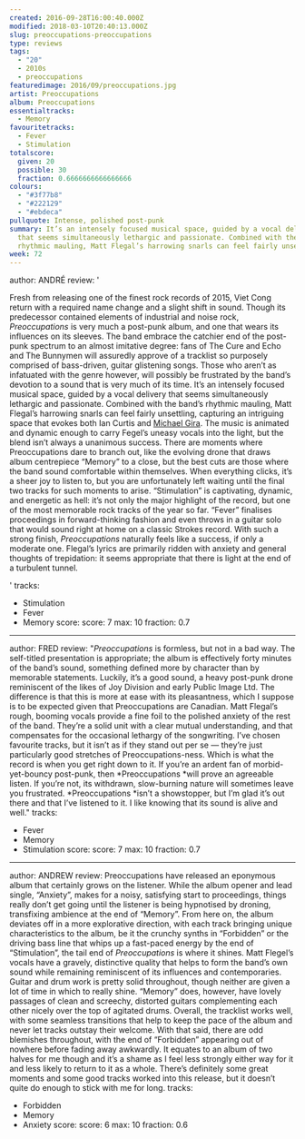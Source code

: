 ```yaml
---
created: 2016-09-28T16:00:40.000Z
modified: 2018-03-10T20:40:13.000Z
slug: preoccupations-preoccupations
type: reviews
tags:
  - "20"
  - 2010s
  - preoccupations
featuredimage: 2016/09/preoccupations.jpg
artist: Preoccupations
album: Preoccupations
essentialtracks:
  - Memory
favouritetracks:
  - Fever
  - Stimulation
totalscore:
  given: 20
  possible: 30
  fraction: 0.6666666666666666
colours:
  - "#3f77b8"
  - "#222129"
  - "#ebdeca"
pullquote: Intense, polished post-punk
summary: It’s an intensely focused musical space, guided by a vocal delivery
  that seems simultaneously lethargic and passionate. Combined with the band’s
  rhythmic mauling, Matt Flegal’s harrowing snarls can feel fairly unsettling.
week: 72
---
```

author: ANDRÉ
review: '<div class="_d97"><p>Fresh from releasing one of the finest rock
  records of 2015, Viet Cong return with a required name change and a slight
  shift in sound. Though its predecessor contained elements of industrial and
  noise rock, <em>Preoccupations </em>is very much a post-punk album, and one
  that wears its influences on its sleeves. The band embrace the catchier end of
  the post-punk spectrum to an almost imitative degree: fans of The Cure and
  Echo and The Bunnymen will assuredly approve of a tracklist so purposely
  comprised of bass-driven, guitar glistening songs. Those who aren’t as
  infatuated with the genre however, will possibly be frustrated by the band’s
  devotion to a sound that is very much of its time. It’s an intensely focused
  musical space, guided by a vocal delivery that seems simultaneously lethargic
  and passionate. Combined with the band’s rhythmic mauling, Matt Flegal’s
  harrowing snarls can feel fairly unsettling, capturing an intriguing space
  that evokes both Ian Curtis and <a
  href="https://audioxide.com/reviews/swans-the-glowing-man/" target="_blank"
  rel="noopener noreferrer">Michael Gira</a>. The music is animated and dynamic
  enough to carry Fegel’s uneasy vocals into the light, but the blend isn’t
  always a unanimous success. There are moments where Preoccupations dare to
  branch out, like the evolving drone that draws album centrepiece “Memory” to a
  close, but the best cuts are those where the band sound comfortable within
  themselves. When everything clicks, it’s a sheer joy to listen to, but you are
  unfortunately left waiting until the final two tracks for such moments to
  arise. “Stimulation” is captivating, dynamic, and energetic as hell: it’s not
  only the major highlight of the record, but one of the most memorable rock
  tracks of the year so far. “Fever” finalises proceedings in forward-thinking
  fashion and even throws in a guitar solo that would sound right at home on a
  classic Strokes record. With such a strong finish, <em>Preoccupations</em>
  naturally feels like a success, if only a moderate one. Flegal’s lyrics are
  primarily ridden with anxiety and general thoughts of trepidation: it seems
  appropriate that there is light at the end of a turbulent tunnel.</p></div>'
tracks:
  - Stimulation
  - ­Fever
  - ­Memory
score:
  score: 7
  max: 10
  fraction: 0.7
---
author: FRED
review: "*Preoccupations* is formless, but not in a bad way. The self-titled
  presentation is appropriate; the album is effectively forty minutes of the
  band’s sound, something defined more by character than by memorable
  statements. Luckily, it’s a good sound, a heavy post-punk drone reminiscent of
  the likes of Joy Division and early Public Image Ltd. The difference is that
  this is more at ease with its pleasantness, which I suppose is to be expected
  given that Preoccupations are Canadian. Matt Flegal’s rough, booming vocals
  provide a fine foil to the polished anxiety of the rest of the band. They’re a
  solid unit with a clear mutual understanding, and that compensates for the
  occasional lethargy of the songwriting. I’ve chosen favourite tracks, but it
  isn’t as if they stand out per se — they’re just particularly good stretches
  of Preoccupations-ness. Which is what the record is when you get right down to
  it. If you’re an ardent fan of morbid-yet-bouncy post-punk, then
  *Preoccupations *will prove an agreeable listen. If you’re not, its withdrawn,
  slow-burning nature will sometimes leave you frustrated. *Preoccupations
  *isn’t a showstopper, but I’m glad it’s out there and that I’ve listened to
  it. I like knowing that its sound is alive and well."
tracks:
  - Fever
  - ­Memory
  - ­Stimulation
score:
  score: 7
  max: 10
  fraction: 0.7
---
author: ANDREW
review: Preoccupations have released an eponymous album that certainly grows on
  the listener. While the album opener and lead single, “Anxiety”, makes for a
  noisy, satisfying start to proceedings, things really don’t get going until
  the listener is being hypnotised by droning, transfixing ambience at the end
  of “Memory”. From here on, the album deviates off in a more explorative
  direction, with each track bringing unique characteristics to the album, be it
  the crunchy synths in “Forbidden” or the driving bass line that whips up a
  fast-paced energy by the end of “Stimulation”, the tail end of
  *Preoccupations* is where it shines. Matt Flegel’s vocals have a gravely,
  distinctive quality that helps to form the band’s own sound while remaining
  reminiscent of its influences and contemporaries. Guitar and drum work is
  pretty solid throughout, though neither are given a lot of time in which to
  really shine. “Memory” does, however, have lovely passages of clean and
  screechy, distorted guitars complementing each other nicely over the top of
  agitated drums. Overall, the tracklist works well, with some seamless
  transitions that help to keep the pace of the album and never let tracks
  outstay their welcome. With that said, there are odd blemishes throughout,
  with the end of “Forbidden” appearing out of nowhere before fading away
  awkwardly. It equates to an album of two halves for me though and it’s a shame
  as I feel less strongly either way for it and less likely to return to it as a
  whole. There’s definitely some great moments and some good tracks worked into
  this release, but it doesn’t quite do enough to stick with me for long.
tracks:
  - Forbidden
  - ­Memory
  - ­Anxiety
score:
  score: 6
  max: 10
  fraction: 0.6
